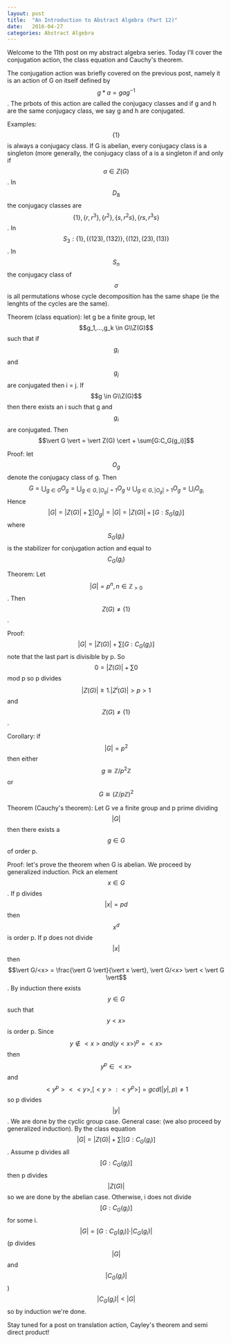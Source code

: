 ```yaml
---
layout: post
title:  "An Introduction to Abstract Algebra (Part 12)"
date:   2016-04-27
categories: Abstract Algebra
---
```


Welcome to the 11th post on my abstract algebra series. Today I’ll cover the conjugation action, the class equation and Cauchy's theorem.

The conjugation action was briefly covered on the previous post, namely it is an action of G on itself defined by $$g*a = gag^{-1}$$. The prbots of this action are called the conjugacy classes and if g and h are the same conjugacy class, we say g and h are conjugated.

Examples: $$\{1\}$$ is always a conjugacy class. If G is abelian, every conjugacy class is a singleton (more generally, the conjugacy class of a is a singleton if and only if $$a \in Z(G)$$. In $$D_8$$ the conjugacy classes are $$\{1\}, \{r, r^3\}, \{r^2\}, \{s, r^2s\}, \{rs, r^3s\}$$. In $$S_3 : \{1\}, \{(1 2 3), (1 3 2)\}, \{(1 2), (2 3), (1 3)\}$$. In $$S_n$$ the conjugacy class of $$\sigma$$ is all permutations whose cycle decomposition has the same shape (ie the lenghts of the cycles are the same).

Theorem (class equation): let g be a finite group, let $$g_1,...,g_k \in G\\Z(G)$$ such that if $$g_i$$ and $$g_j$$ are conjugated then i = j. If $$g \in G\\Z(G)$$ then there exists an i such that g and $$g_i$$ are conjugated. Then $$\vert G \vert = \vert Z(G) \cert + \sum[G:C_G(g_i)]$$

Proof: let $$O_g$$ denote the conjugacy class of g. Then $$G = \bigcup_{g \in G} O_g = \bigcup_{g \in G, \vert O_g \vert = 1} O_g \cup \bigcup_{g \in G, \vert O_g \vert > 1} O_g = \bigcup_i O_g_i$$ Hence $$\vert G \vert = \vert Z(G) \vert + \sum \vert O_g \vert = \vert G \vert = \vert Z(G) \vert + [G: S_G(g_i)]$$ where $$S_G(g_i)$$ is the stabilizer for conjugation action and equal to $$C_G(g_i)$$

Theorem: Let $$\vert G \vert = p^n, n \in \mathbb{Z}_{>0}$$. Then $$ Z(G) \neq \{1\}$$.

Proof: $$\vert G \vert = \vert Z(G) \vert + \sum [G: C_G(g_i)]$$ note that the last part is divisible by p. So $$0 = \vert Z(G) \vert + \sum 0$$ mod p so p divides $$\vert Z(G) \vert \geq 1. \vert Z^i(G) \vert > p > 1$$ and $$Z(G) \neq \{1\}$$.

Corollary: if $$\vert G \vert = p^2$$ then either $$g \cong \mathbb{Z}/p^2\mathbb{Z}$$ or $$G \cong (\mathbb{Z}/p\mathbb{Z})^2$$

Theorem (Cauchy's theorem): Let G ve a finite group and p prime dividing $$\vert G \vert$$ then there exists a $$g \in G$$ of order p.

Proof: let's prove the theorem when G is abelian. We proceed by generalized induction. Pick an element $$x \in G$$. If p divides $$\vert x \vert = pd$$ then $$x^d$$ is order p. If p does not divide $$\vert x \vert$$ then $$\vert G/<x> = \frac{\vert G \vert}{\vert x \vert}, \vert G/<x> \vert < \vert G \vert$$. By induction there exists $$y \in G$$ such that $$y<x>$$ is order p. Since $$y \not\in <x> and (y<x>)^p = <x>$$ then $$y^p \in <x>$$ and $$<y^p> < <y>, [<y> : <y^p>] = gcd(\vert y \vert , p) \neq 1$$ so p divides $$\vert y \vert$$. We are done by the cyclic group case. General case: (we also proceed by generalized induction). By the class equation $$\vert G \vert = \vert Z(G) \vert + \sum \vert [G: C_G(g_i)]$$. Assume p divides all $$[G: C_G(g_i)]$$ then p divides $$\vert Z(G) \vert$$ so we are done by the abelian case. Otherwise, i does not divide $$[G: C_G(g_i)]$$ for some i. $$\vert G \vert = [G: C_G(g_i)]\cdot \vert C_G(g_i) \vert$$ (p divides $$\vert G \vert$$ and $$\vert C_G(g_i)\vert$$) $$\vert C_G(g_i) \vert < \vert G \vert$$ so by induction we're done.

Stay tuned for a post on translation action, Cayley's theorem and semi direct product! 
